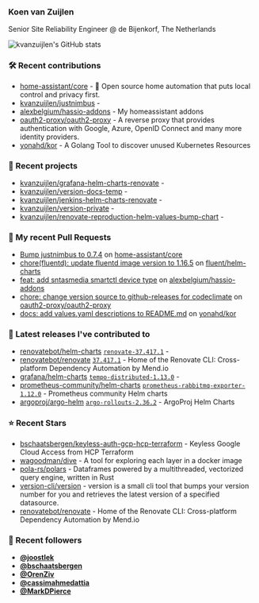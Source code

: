 ### Koen van Zuijlen

Senior Site Reliability Engineer @ de Bijenkorf, The Netherlands

![kvanzuijlen's GitHub stats](https://github-readme-stats.vercel.app/api?username=kvanzuijlen&show=reviews,discussions_started,discussions_answered,prs_merged,prs_merged_percentage&show_icons=true&theme=dark&cache_seconds=86400)

### 🛠️ Recent contributions

- [home-assistant/core](https://github.com/home-assistant/core) - :house_with_garden: Open source home automation that puts local control and privacy first.
- [kvanzuijlen/justnimbus](https://github.com/kvanzuijlen/justnimbus) - 
- [alexbelgium/hassio-addons](https://github.com/alexbelgium/hassio-addons) - My homeassistant addons
- [oauth2-proxy/oauth2-proxy](https://github.com/oauth2-proxy/oauth2-proxy) - A reverse proxy that provides authentication with Google, Azure, OpenID Connect and many more identity providers.
- [yonahd/kor](https://github.com/yonahd/kor) - A Golang Tool to discover unused Kubernetes Resources 

### 🌱 Recent projects

- [kvanzuijlen/grafana-helm-charts-renovate](https://github.com/kvanzuijlen/grafana-helm-charts-renovate) - 
- [kvanzuijlen/version-docs-temp](https://github.com/kvanzuijlen/version-docs-temp) - 
- [kvanzuijlen/jenkins-helm-charts-renovate](https://github.com/kvanzuijlen/jenkins-helm-charts-renovate) - 
- [kvanzuijlen/version-private](https://github.com/kvanzuijlen/version-private) - 
- [kvanzuijlen/renovate-reproduction-helm-values-bump-chart](https://github.com/kvanzuijlen/renovate-reproduction-helm-values-bump-chart) - 

### 🚧 My recent Pull Requests

- [Bump justnimbus to 0.7.4](https://github.com/home-assistant/core/pull/120355) on [home-assistant/core](https://github.com/home-assistant/core)
- [chore(fluentd): update fluentd image version to 1.16.5](https://github.com/fluent/helm-charts/pull/518) on [fluent/helm-charts](https://github.com/fluent/helm-charts)
- [feat: add sntasmedia smartctl device type](https://github.com/alexbelgium/hassio-addons/pull/1428) on [alexbelgium/hassio-addons](https://github.com/alexbelgium/hassio-addons)
- [chore: change version source to github-releases for codeclimate](https://github.com/oauth2-proxy/oauth2-proxy/pull/2665) on [oauth2-proxy/oauth2-proxy](https://github.com/oauth2-proxy/oauth2-proxy)
- [docs: add values.yaml descriptions to README.md](https://github.com/yonahd/kor/pull/281) on [yonahd/kor](https://github.com/yonahd/kor)

### 🚀 Latest releases I've contributed to

- [renovatebot/helm-charts](https://github.com/renovatebot/helm-charts) [`renovate-37.417.1`](https://github.com/renovatebot/helm-charts/releases/tag/renovate-37.417.1) - 
- [renovatebot/renovate](https://github.com/renovatebot/renovate) [`37.417.1`](https://github.com/renovatebot/renovate/releases/tag/37.417.1) - Home of the Renovate CLI: Cross-platform Dependency Automation by Mend.io
- [grafana/helm-charts](https://github.com/grafana/helm-charts) [`tempo-distributed-1.13.0`](https://github.com/grafana/helm-charts/releases/tag/tempo-distributed-1.13.0) - 
- [prometheus-community/helm-charts](https://github.com/prometheus-community/helm-charts) [`prometheus-rabbitmq-exporter-1.12.0`](https://github.com/prometheus-community/helm-charts/releases/tag/prometheus-rabbitmq-exporter-1.12.0) - Prometheus community Helm charts
- [argoproj/argo-helm](https://github.com/argoproj/argo-helm) [`argo-rollouts-2.36.2`](https://github.com/argoproj/argo-helm/releases/tag/argo-rollouts-2.36.2) - ArgoProj Helm Charts

### ⭐ Recent Stars

- [bschaatsbergen/keyless-auth-gcp-hcp-terraform](https://github.com/bschaatsbergen/keyless-auth-gcp-hcp-terraform) - Keyless Google Cloud Access from HCP Terraform
- [wagoodman/dive](https://github.com/wagoodman/dive) - A tool for exploring each layer in a docker image
- [pola-rs/polars](https://github.com/pola-rs/polars) - Dataframes powered by a multithreaded, vectorized query engine, written in Rust
- [version-cli/version](https://github.com/version-cli/version) - version is a small cli tool that bumps your version number for you and retrieves the latest version of a specified datasource.
- [renovatebot/renovate](https://github.com/renovatebot/renovate) - Home of the Renovate CLI: Cross-platform Dependency Automation by Mend.io

### 👀 Recent followers

- [**@joostlek**](https://github.com/joostlek)
- [**@bschaatsbergen**](https://github.com/bschaatsbergen)
- [**@OrenZiv**](https://github.com/OrenZiv)
- [**@cassimahmedattia**](https://github.com/cassimahmedattia)
- [**@MarkDPierce**](https://github.com/MarkDPierce)
